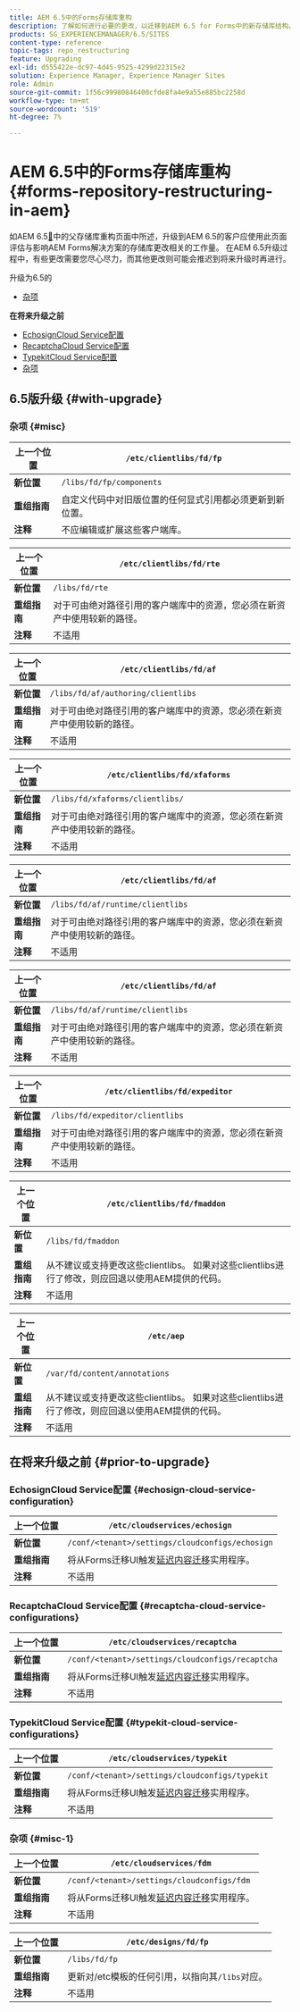 ```yaml
---
title: AEM 6.5中的Forms存储库重构
description: 了解如何进行必要的更改，以迁移到AEM 6.5 for Forms中的新存储库结构。
products: SG_EXPERIENCEMANAGER/6.5/SITES
content-type: reference
topic-tags: repo_restructuring
feature: Upgrading
exl-id: d555422e-dc97-4d45-9525-4299d22315e2
solution: Experience Manager, Experience Manager Sites
role: Admin
source-git-commit: 1f56c99980846400cfde8fa4e9a55e885bc2258d
workflow-type: tm+mt
source-wordcount: '519'
ht-degree: 7%

---
```


# AEM 6.5中的Forms存储库重构{#forms-repository-restructuring-in-aem}

如AEM 6.5[&#128279;](/help/sites-deploying/repository-restructuring.md)中的父存储库重构页面中所述，升级到AEM 6.5的客户应使用此页面评估与影响AEM Forms解决方案的存储库更改相关的工作量。 在AEM 6.5升级过程中，有些更改需要您尽心尽力，而其他更改则可能会推迟到将来升级时再进行。

升级为6.5的&#x200B;**&#x200B;**

* [杂项](/help/sites-deploying/forms-repository-restructuring-in-aem-6-5.md#misc)

**在将来升级之前**

* [EchosignCloud Service配置](/help/sites-deploying/forms-repository-restructuring-in-aem-6-5.md#echosign-cloud-service-configuration)
* [RecaptchaCloud Service配置](/help/sites-deploying/forms-repository-restructuring-in-aem-6-5.md#recaptcha-cloud-service-configurations)
* [TypekitCloud Service配置](/help/sites-deploying/forms-repository-restructuring-in-aem-6-5.md#typekit-cloud-service-configurations)
* [杂项](/help/sites-deploying/forms-repository-restructuring-in-aem-6-5.md#misc)

## 6.5版升级 {#with-upgrade}

### 杂项 {#misc}

| **上一个位置** | `/etc/clientlibs/fd/fp` |
|---|---|
| **新位置** | `/libs/fd/fp/components` |
| **重组指南** | 自定义代码中对旧版位置的任何显式引用都必须更新到新位置。 |
| **注释** | 不应编辑或扩展这些客户端库。 |

| **上一个位置** | `/etc/clientlibs/fd/rte` |
|---|---|
| **新位置** | `/libs/fd/rte` |
| **重组指南** | 对于可由绝对路径引用的客户端库中的资源，您必须在新资产中使用较新的路径。 |
| **注释** | 不适用 |

| **上一个位置** | `/etc/clientlibs/fd/af` |
|---|---|
| **新位置** | `/libs/fd/af/authoring/clientlibs` |
| **重组指南** | 对于可由绝对路径引用的客户端库中的资源，您必须在新资产中使用较新的路径。 |
| **注释** | 不适用 |

| **上一个位置** | `/etc/clientlibs/fd/xfaforms` |
|---|---|
| **新位置** | `/libs/fd/xfaforms/clientlibs/` |
| **重组指南** | 对于可由绝对路径引用的客户端库中的资源，您必须在新资产中使用较新的路径。 |
| **注释** | 不适用 |

| **上一个位置** | `/etc/clientlibs/fd/af` |
|---|---|
| **新位置** | `/libs/fd/af/runtime/clientlibs` |
| **重组指南** | 对于可由绝对路径引用的客户端库中的资源，您必须在新资产中使用较新的路径。 |
| **注释** | 不适用 |

| **上一个位置** | `/etc/clientlibs/fd/af` |
|---|---|
| **新位置** | `/libs/fd/af/runtime/clientlibs` |
| **重组指南** | 对于可由绝对路径引用的客户端库中的资源，您必须在新资产中使用较新的路径。 |
| **注释** | 不适用 |

| **上一个位置** | `/etc/clientlibs/fd/expeditor` |
|---|---|
| **新位置** | `/libs/fd/expeditor/clientlibs` |
| **重组指南** | 对于可由绝对路径引用的客户端库中的资源，您必须在新资产中使用较新的路径。 |
| **注释** | 不适用 |

| **上一个位置** | `/etc/clientlibs/fd/fmaddon` |
|---|---|
| **新位置** | `/libs/fd/fmaddon` |
| **重组指南** | 从不建议或支持更改这些clientlibs。 如果对这些clientlibs进行了修改，则应回退以使用AEM提供的代码。 |
| **注释** | 不适用 |

| **上一个位置** | `/etc/aep` |
|---|---|
| **新位置** | `/var/fd/content/annotations` |
| **重组指南** | 从不建议或支持更改这些clientlibs。 如果对这些clientlibs进行了修改，则应回退以使用AEM提供的代码。 |
| **注释** | 不适用 |

## 在将来升级之前 {#prior-to-upgrade}

### EchosignCloud Service配置 {#echosign-cloud-service-configuration}

| **上一个位置** | `/etc/cloudservices/echosign` |
|---|---|
| **新位置** | `/conf/<tenant>/settings/cloudconfigs/echosign` |
| **重组指南** | 将从Forms迁移UI触发[延迟内容迁移](/help/sites-deploying/lazy-content-migration.md)实用程序。 |
| **注释** | 不适用 |

### RecaptchaCloud Service配置 {#recaptcha-cloud-service-configurations}

| **上一个位置** | `/etc/cloudservices/recaptcha` |
|---|---|
| **新位置** | `/conf/<tenant>/settings/cloudconfigs/recaptcha` |
| **重组指南** | 将从Forms迁移UI触发[延迟内容迁移](/help/sites-deploying/lazy-content-migration.md)实用程序。 |
| **注释** | 不适用 |

### TypekitCloud Service配置 {#typekit-cloud-service-configurations}

| **上一个位置** | `/etc/cloudservices/typekit` |
|---|---|
| **新位置** | `/conf/<tenant>/settings/cloudconfigs/typekit` |
| **重组指南** | 将从Forms迁移UI触发[延迟内容迁移](/help/sites-deploying/lazy-content-migration.md)实用程序。 |
| **注释** | 不适用 |

### 杂项 {#misc-1}

| **上一个位置** | `/etc/cloudservices/fdm` |
|---|---|
| **新位置** | `/conf/<tenant>/settings/cloudconfigs/fdm` |
| **重组指南** | 将从Forms迁移UI触发[延迟内容迁移](/help/sites-deploying/lazy-content-migration.md)实用程序。 |
| **注释** | 不适用 |

| **上一个位置** | `/etc/designs/fd/fp` |
|---|---|
| **新位置** | `/libs/fd/fp` |
| **重组指南** | 更新对/etc模板的任何引用，以指向其`/libs`对应。 |
| **注释** | 不适用 |
